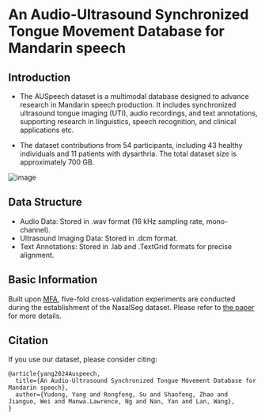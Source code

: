 # An Audio-Ultrasound Synchronized Tongue Movement Database for Mandarin speech 

## Introduction


*  The AUSpeech dataset is a  multimodal database designed to advance research in Mandarin speech production. It includes synchronized ultrasound tongue imaging (UTI), audio recordings, and text annotations, supporting research in linguistics, speech recognition, and clinical applications etc.

*  The dataset  contributions from 54 participants, including 43 healthy individuals and 11 patients with dysarthria. The total dataset size is approximately 700 GB.



![image](https://github.com/huanraozhineng1/AUSpeech_code/Figure/fig1.png)

## Data Structure 
*  Audio Data: Stored in .wav format (16 kHz sampling rate, mono-channel).
*  Ultrasound Imaging Data: Stored in .dcm format.
*  Text Annotations: Stored in .lab and .TextGrid formats for precise alignment.

## Basic Information

Built upon [MFA](https://github.com/MontrealCorpusTools/Montreal-Forced-Aligner), five-fold cross-validation experiments are conducted during the establishment of the NasalSeg dataset. Please refer to [the paper](https://www.nature.com/articles/s41597-024-04176-1) for more details.


## Citation

If you use our dataset, please consider citing:
```
@article{yang2024Auspeech,
  title={An Audio-Ultrasound Synchronized Tongue Movement Database for Mandarin speech},
  author={Yudong, Yang and Rongfeng, Su and Shaofeng, Zhao and Jianguo, Wei and Manwa.Lawrence, Ng and Nan, Yan and Lan, Wang},
}
```